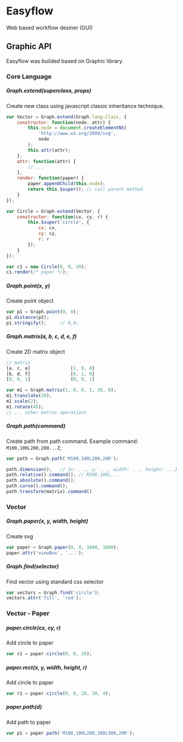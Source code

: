 # Easyflow

Web based workflow desiner (GUI)

## Graphic API

Easyflow was builded based on Graphic library.

### Core Language

##### Graph.extend(superclass, props)
Create new class using javascript classic inheritance technique.

```javascript
var Vector = Graph.extend(Graph.lang.Class, {
	constructor: function(node, attr) {
    	this.node = document.createElementNS(
        	'http://www.w3.org/2000/svg', 
            node
        );
        this.attr(attr);
    },
    attr: function(attr) {
    	// ...
    },
    render: function(paper) {
    	paper.appendChild(this.node);
        return this.$super(); // call parent method
    }
});

var Circle = Graph.extend(Vector, {
	constructor: function(cx, cy, r) {
    	this.$super('circle', {
        	cx: cx,
            cy: cy,
            r: r
        });
    }
});

var c1 = new Circle(0, 0, 20);
c1.render(/* paper */);

```

##### Graph.point(x, y)
Create point object

```javascript
var p1 = Graph.point(0, 0);
p1.distance(p2);
p1.stringify();		// 0,0;
```

##### Graph.matrix(a, b, c, d, e, f)
Create 2D matrix object

```javascript
// matrix
[a, c, e]				[1, 0, 0]
[b, d, f]				[0, 1, 0]
[0, 0, 1]				[0, 0, 1]

var m1 = Graph.matrix(1, 0, 0, 1, 30, 0);
m1.translate(30);
m1.scale(2);
m1.rotate(45);
// ... other matrix operations
```

##### Graph.path(command)
Create path from path command. Example command: `M100,100L200,200...Z`;

```javascript
var path = Graph.path('M100,100L200,200');

path.dimension();	// {x: ..., y: ..., width: ..., height: ...}
path.relative().command(); // M100,100L...
path.absolute().command();
path.curve().command();
path.transform(matrix).command()

```

### Vector

##### Graph.paper(x, y, width, height)
Create svg

```javascript
var paper = Graph.paper(0, 0, 1000, 1000);
paper.attr('viewBox', '...');
```

##### Graph.find(selector)
Find vector using standard css selector

```javascript
var vectors = Graph.find('circle');
vectors.attr('fill', 'red');
```

### Vector - Paper

##### paper.circle(cx, cy, r)
Add circle to paper

```javascript
var c1 = paper.circle(0, 0, 20);
```

##### paper.rect(x, y, width, height, r)
Add circle to paper

```javascript
var r1 = paper.circle(0, 0, 20, 20, 4);
```

##### paper.path(d)
Add path to paper

```javascript
var p1 = paper.path('M100,100L200,200L300,200');
```